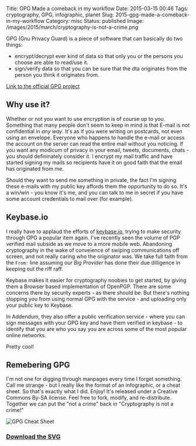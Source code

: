 Title: GPG Made a comeback in my workflow
Date: 2015-03-15 00:46
Tags: cryptography, GPG, infographic, planet
Slug: 2015-gpg-made-a-comeback-in-my-workflow
Category: misc
Status: published
Image: /images/2015/march/cryptography-is-not-a-crime.png 

GPG (Gnu Privacy Guard) is a piece of software that can basically do two things:

- encrypt/decrypt ever kind of data so that only you or the persons you choose are able to read/use it.
- sign/verify data so that you can be sure that the dta originates from the person you think it originates from.

[Link to the official GPG project](http://www.gnupg.org/)

## Why use it?

Whether or not you want to use encryption is of course up to you. Something that many people don't seem to keep in mind is that E-mail is not confidential in *any way*. It's as if you were writing on postcards, not even using an envelope. Everyone who happens to handle the e-mail or access the account on the server can read the entire mail without you noticing. If you want any modicum of privacy in your email, tweets, documents, chats - you should defininately consider it. I encrypt my mail traffic and have started signing my mails so recipients have it on good faith that the email has originated from me.

Should they want to send me something in private, the fact I'm signing these e-mails with my public key affords them the opportunity to do so. It's a win/win - you know it's me, and you can talk to me in secret if you have some account credentials to mail over (for example).

## Keybase.io

I really have to applaud the efforts of [keybase.io](http://keybase.io), trying to make security through GPG a popular item again. I've recently seen the volume of PGP verified mail subside as we move to a more mobile web. Abandoning cryptography in the wake of conveience of swiping communications off screen, and not really caring who the originator was. We take full faith from the `From:` line assuming our *Big Provider* has done their due dilligence in keeping out the riff raff.

Keybase makes it easier for cryptography noobies to get started, by giving them a Browser based implementation of OpenPGP. There are some concerns there by security experts - as there should be. But there's nothing stopping you from using normal GPG with the service - and uploading only your public key to Keybase.

In Addendum, they also offer a public verification service - where you can sign messages with your GPG key and have them verified in keybase - to identify that you are who you say you are across some of the most popular online networks.

Pretty cool!

## Remebering GPG

I'm not one for digging through manpages every time I forget something. Call me strange - but I really like the format of an infographic, or a cheat sheet. So that's exactly what I did. Enjoy! It's released under a  Creative Commons By-SA license. Feel free to fork, modify, and re-distribute. Together we can put the "not a crime" back in "Cryptography is not a crime!"

![GPG Cheat Sheet](/images/2015/march/gpg-cheat-sheet.png)

### [Download the SVG](/images/2015/march/gpg-cheat-sheet.svg.zip)
